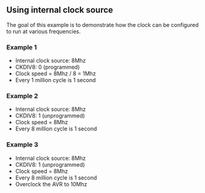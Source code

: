 ## Using internal clock source

The goal of this example is to demonstrate how the clock can be configured to run at various frequencies.

### Example 1
* Internal clock source: 8Mhz
* CKDIV8: 0 (programmed)
* Clock speed = 8Mhz / 8 = 1Mhz
* Every 1 million cycle is 1 second

### Example 2
* Internal clock source: 8Mhz
* CKDIV8: 1 (unprogrammed)
* Clock speed = 8Mhz
* Every 8 million cycle is 1 second

### Example 3
* Internal clock source: 8Mhz
* CKDIV8: 1 (unprogrammed)
* Clock speed = 8Mhz
* Every 8 million cycle is 1 second
* Overclock the AVR to 10Mhz
